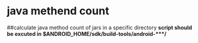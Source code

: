 # java methend count
##calculate java method count of jars in a specific directory
**script should be excuted in $ANDROID_HOME/sdk/build-tools/android-\*\*\*/**

